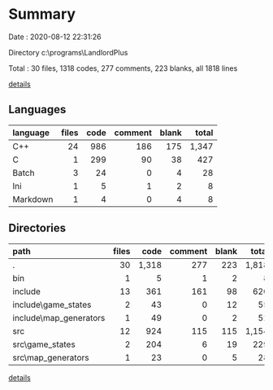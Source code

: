 # Summary

Date : 2020-08-12 22:31:26

Directory c:\programs\LandlordPlus

Total : 30 files,  1318 codes, 277 comments, 223 blanks, all 1818 lines

[details](details.md)

## Languages
| language | files | code | comment | blank | total |
| :--- | ---: | ---: | ---: | ---: | ---: |
| C++ | 24 | 986 | 186 | 175 | 1,347 |
| C | 1 | 299 | 90 | 38 | 427 |
| Batch | 3 | 24 | 0 | 4 | 28 |
| Ini | 1 | 5 | 1 | 2 | 8 |
| Markdown | 1 | 4 | 0 | 4 | 8 |

## Directories
| path | files | code | comment | blank | total |
| :--- | ---: | ---: | ---: | ---: | ---: |
| . | 30 | 1,318 | 277 | 223 | 1,818 |
| bin | 1 | 5 | 1 | 2 | 8 |
| include | 13 | 361 | 161 | 98 | 620 |
| include\game_states | 2 | 43 | 0 | 12 | 55 |
| include\map_generators | 1 | 49 | 0 | 2 | 51 |
| src | 12 | 924 | 115 | 115 | 1,154 |
| src\game_states | 2 | 204 | 6 | 19 | 229 |
| src\map_generators | 1 | 23 | 0 | 5 | 28 |

[details](details.md)